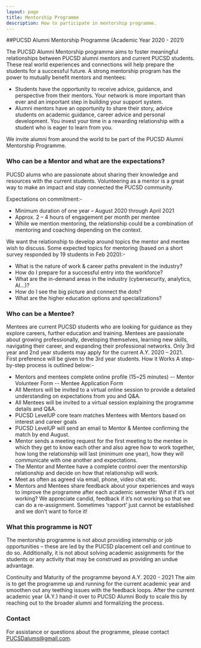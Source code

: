 ```yaml
---
layout: page
title: Mentorship Programme
description: How to participate in mentorship programme.
---
```


##PUCSD Alumni Mentorship Programme (Academic Year 2020 - 2021)

The PUCSD Alumni Mentorship programme aims to foster meaningful relationships between PUCSD alumni mentors and current PUCSD students. These real world experiences and connections will help prepare the students for a successful future. 
A strong mentorship program has the power to mutually benefit mentors and mentees:
- Students have the opportunity to receive advice, guidance, and perspective from their mentors. Your network is more important than ever and an important step in building your support system. 
- Alumni mentors have an opportunity to share their story, advice students on academic guidance, career advice and personal development. You invest your time in a rewarding relationship with a student who is eager to learn from you.

We invite alumni from around the world to be part of the PUCSD Alumni Mentorship Programme.


### Who can be a Mentor and what are the expectations?

PUCSD alums who are passionate about sharing their knowledge and resources with the current students. Volunteering as a mentor is a great way to make an impact and stay connected the PUCSD community. 
 
Expectations on commitment:-
-  Minimum duration of one year – August 2020 through April 2021
-  Approx. 2 – 4 hours of engagement per month per mentee
- While we mention mentoring, the relationship could be a combination of mentoring and coaching depending on the context. 
         
We want the relationship to develop around topics the mentor and mentee wish to discuss. Some expected topics for mentoring (based on a short survey responded by 19 students in Feb 2020):-
- What is the nature of work & career paths prevalent in the industry?
- How do I prepare for a successful entry into the workforce?
-  What are the in-demand areas in the industry (cybersecurity, analytics, AI…)?
-  How do I see the big picture and connect the dots?
-  What are the higher education options and specializations?


### Who can be a Mentee?
Mentees are current PUCSD students who are looking for guidance as they explore careers, further education and training. Mentees are passionate about growing professionally, developing themselves, learning new skills, navigating their career, and expanding their professional networks. Only 3rd year and 2nd year students may apply for the current A.Y. 2020 – 2021. First preference will be given to the 3rd year students. 
How it Works
A step-by-step process is outlined below:-
-  Mentors and mentees complete online profile (15~25 minutes)
-- Mentor Volunteer Form
--   Mentee Application Form
- All Mentors will be invited to a virtual online session to provide a detailed understanding on expectations from you and Q&A. 
-  All Mentees will be invited to a virtual session explaining the programme details and Q&A.
- PUCSD LevelUP core team matches Mentees with Mentors based on interest and career goals
- PUCSD LevelUP will send an email to Mentor & Mentee confirming the match by end August.  
-  Mentor sends a meeting request for the first meeting to the mentee in which they get to know each other and also agree how to work together, how long the relationship will last (minimum one year), how they will communicate with one another and expectations. 
- The Mentor and Mentee have a complete control over the mentorship relationship and decide on how that relationship will work. 
-  Meet as often as agreed via email, phone, video chat etc. 
- Mentors and Mentees share feedback about your experiences and ways to improve the programme after each academic semester
What if it’s not working?
We appreciate candid, feedback if it’s not working so that we can do a re-assignment. Sometimes ‘rapport’ just cannot be established and we don’t want to force it!

### What this programme is NOT
The mentorship programme is not about providing internship or job opportunities – these are led by the PUCSD placement cell and continue to do so. Additionally, it is not about solving academic assignments for the students or any activity that may be construed as providing an undue advantage. 
 
Continuity and Maturity of the programme beyond A.Y. 2020 - 2021
The aim is to get the programme up and running for the current academic year and smoothen out any teething issues with the feedback loops. After the current academic year (A.Y.) hand-it over to PUCSD Alumni Body to scale this by reaching out to the broader alumni and formalizing the process. 
### Contact
For assistance or questions about the programme, please contact PUCSDalums@gmail.com. 

